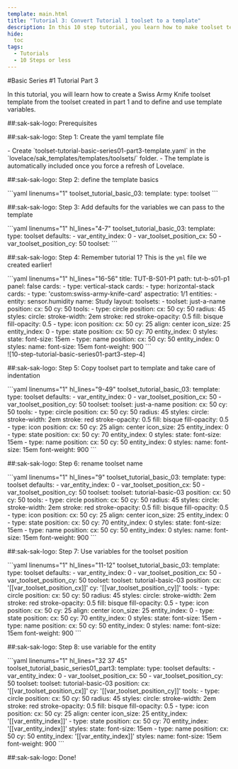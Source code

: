 ```yaml
---
template: main.html
title: "Tutorial 3: Convert Tutorial 1 toolset to a template"
description: In this 10 step tutorial, you learn how to make toolset template based on the 2nd tutorial.
hide:
  toc
tags:
  - Tutorials
  - 10 Steps or less
---
```


                       
#Basic Series \#1 Tutorial Part 3

In this tutorial, you will learn how to create a Swiss Army Knife toolset template from the toolset created in part 1 and to define and use template variables.

##:sak-sak-logo: Prerequisites


##:sak-sak-logo: Step 1: Create the yaml template file
<div class="grid-container-2" markdown>

<div class="grid-item" markdown>
- Create `toolset-tutorial-basic-series01-part3-template.yaml` in the `lovelace/sak_templates/templates/toolsets/` folder.
- The template is automatically included once you force a refresh of Lovelace.
</div>

<div class="grid-item" markdown>
</div>
</div>

##:sak-sak-logo: Step 2: define the template basics
<div class="grid-container-2" markdown>

<div class="grid-item" markdown>
```yaml linenums="1"
toolset_tutorial_basic_03:
  template:
    type: toolset
```
</div>

<div class="grid-item" markdown>
</div>
</div>

      
##:sak-sak-logo: Step 3: Add defaults for the variables we can pass to the template

<div class="grid-container-2" markdown>

<div class="grid-item" markdown>
```yaml linenums="1" hl_lines="4-7"
toolset_tutorial_basic_03:
  template:
    type: toolset
    defaults: 
      - var_entity_index: 0
      - var_toolset_position_cx: 50
      - var_toolset_position_cy: 50
  toolset:
```
</div>

<div class="grid-item" markdown>
</div>
</div>

##:sak-sak-logo: Step 4: Remember tutorial 1?
This is the `yml` file we created earlier!

<div class="grid-container-2" markdown>

<div class="grid-item" markdown>
```yaml linenums="1" hl_lines="16-56"
title: TUT-B-S01-P1
path: tut-b-s01-p1
panel: false
cards:
- type: vertical-stack
  cards:
    - type: horizontal-stack
      cards:
        - type: 'custom:swiss-army-knife-card'
          aspectratio: 1/1
          entities: 
            - entity: sensor.humidity
              name: Study
          layout:
            toolsets:
              - toolset: just-a-name
                position:
                  cx: 50
                  cy: 50
                tools:
                  - type: circle
                    position:
                      cx: 50
                      cy: 50
                      radius: 45
                    styles:
                      circle:
                        stroke-width: 2em
                        stroke: red
                        stroke-opacity: 0.5
                        fill: bisque
                        fill-opacity: 0.5
                  - type: icon
                    position:
                      cx: 50
                      cy: 25
                      align: center
                      icon_size: 25
                    entity_index: 0
                  - type: state
                    position:
                      cx: 50
                      cy: 70
                    entity_index: 0
                    styles:
                      state:
                        font-size: 15em
                  - type: name
                    position:
                      cx: 50
                      cy: 50
                    entity_index: 0
                    styles:
                      name:
                        font-size: 15em
                        font-weight: 900
```
</div>

<div class="grid-item" markdown>
![10-step-tutorial-basic-series01-part3-step-4]
</div>
</div>

##:sak-sak-logo: Step 5: Copy toolset part to template and take care of indentation
<div class="grid-container-2" markdown>

<div class="grid-item" markdown>
```yaml linenums="1" hl_lines="9-49"
toolset_tutorial_basic_03:
  template:
    type: toolset
    defaults: 
      - var_entity_index: 0
      - var_toolset_position_cx: 50
      - var_toolset_position_cy: 50
  toolset:
    toolset: just-a-name
    position:
      cx: 50
      cy: 50
    tools:
      - type: circle
        position:
          cx: 50
          cy: 50
          radius: 45
        styles:
          circle:
            stroke-width: 2em
            stroke: red
            stroke-opacity: 0.5
            fill: bisque
            fill-opacity: 0.5
      - type: icon
        position:
          cx: 50
          cy: 25
          align: center
          icon_size: 25
        entity_index: 0
      - type: state
        position:
          cx: 50
          cy: 70
        entity_index: 0
        styles:
          state:
            font-size: 15em
      - type: name
        position:
          cx: 50
          cy: 50
        entity_index: 0
        styles:
          name:
            font-size: 15em
            font-weight: 900
```
</div>

<div class="grid-item" markdown>
</div>
</div>

##:sak-sak-logo: Step 6: rename toolset name
<div class="grid-container-2" markdown>

<div class="grid-item" markdown>
```yaml linenums="1" hl_lines="9"
toolset_tutorial_basic_03:
  template:
    type: toolset
    defaults: 
      - var_entity_index: 0
      - var_toolset_position_cx: 50
      - var_toolset_position_cy: 50
  toolset:
    toolset: tutorial-basic-03
    position:
      cx: 50
      cy: 50
    tools:
      - type: circle
        position:
          cx: 50
          cy: 50
          radius: 45
        styles:
          circle:
            stroke-width: 2em
            stroke: red
            stroke-opacity: 0.5
            fill: bisque
            fill-opacity: 0.5
      - type: icon
        position:
          cx: 50
          cy: 25
          align: center
          icon_size: 25
        entity_index: 0
      - type: state
        position:
          cx: 50
          cy: 70
        entity_index: 0
        styles:
          state:
            font-size: 15em
      - type: name
        position:
          cx: 50
          cy: 50
        entity_index: 0
        styles:
          name:
            font-size: 15em
            font-weight: 900                 
```
</div>

<div class="grid-item" markdown>
</div>
</div>

##:sak-sak-logo: Step 7: Use variables for the toolset position
<div class="grid-container-2" markdown>

<div class="grid-item" markdown>
```yaml linenums="1" hl_lines="11-12"
toolset_tutorial_basic_03:
  template:
    type: toolset
    defaults: 
      - var_entity_index: 0
      - var_toolset_position_cx: 50
      - var_toolset_position_cy: 50
  toolset:
    toolset: tutorial-basic-03
    position:
      cx: '[[var_toolset_position_cx]]'
      cy: '[[var_toolset_position_cy]]'
    tools:
      - type: circle
        position:
          cx: 50
          cy: 50
          radius: 45
        styles:
          circle:
            stroke-width: 2em
            stroke: red
            stroke-opacity: 0.5
            fill: bisque
            fill-opacity: 0.5
      - type: icon
        position:
          cx: 50
          cy: 25
          align: center
          icon_size: 25
        entity_index: 0
      - type: state
        position:
          cx: 50
          cy: 70
        entity_index: 0
        styles:
          state:
            font-size: 15em
      - type: name
        position:
          cx: 50
          cy: 50
        entity_index: 0
        styles:
          name:
            font-size: 15em
            font-weight: 900   
```
</div>

<div class="grid-item" markdown>
</div>

</div>

##:sak-sak-logo: Step 8: use variable for the entity
<div class="grid-container-2" markdown>
<div class="grid-item" markdown>
```yaml linenums="1" hl_lines="32 37 45"
toolset_tutorial_basic_series01_part3:
  template:
    type: toolset
    defaults: 
      - var_entity_index: 0
      - var_toolset_position_cx: 50
      - var_toolset_position_cy: 50
  toolset:
    toolset: tutorial-basic-03
    position:
      cx: '[[var_toolset_position_cx]]'
      cy: '[[var_toolset_position_cy]]'
    tools:
      - type: circle
        position:
          cx: 50
          cy: 50
          radius: 45
        styles:
          circle:
            stroke-width: 2em
            stroke: red
            stroke-opacity: 0.5
            fill: bisque
            fill-opacity: 0.5
      - type: icon
        position:
          cx: 50
          cy: 25
          align: center
          icon_size: 25
        entity_index: '[[var_entity_index]]'
      - type: state
        position:
          cx: 50
          cy: 70
        entity_index: '[[var_entity_index]]'
        styles:
          state:
            font-size: 15em
      - type: name
        position:
          cx: 50
          cy: 50
        entity_index: '[[var_entity_index]]'
        styles:
          name:
            font-size: 15em
            font-weight: 900
```
</div>

<div class="grid-item" markdown>
</div>
</div>

##:sak-sak-logo: Done!

<!-- Image references -->

[10-step-tutorial-basic-series01-part3-step4]: ../assets/screenshots/10-step-tutorial-basic-series01-part1-step10.png

